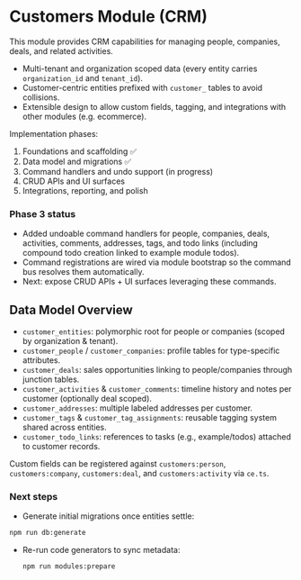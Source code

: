 # Customers Module (CRM)

This module provides CRM capabilities for managing people, companies, deals, and related activities.

- Multi-tenant and organization scoped data (every entity carries `organization_id` and `tenant_id`).
- Customer-centric entities prefixed with `customer_` tables to avoid collisions.
- Extensible design to allow custom fields, tagging, and integrations with other modules (e.g. ecommerce).

Implementation phases:
1. Foundations and scaffolding ✅
2. Data model and migrations ✅
3. Command handlers and undo support (in progress)
4. CRUD APIs and UI surfaces
5. Integrations, reporting, and polish

### Phase 3 status

- Added undoable command handlers for people, companies, deals, activities, comments, addresses, tags, and todo links (including compound todo creation linked to example module todos).
- Command registrations are wired via module bootstrap so the command bus resolves them automatically.
- Next: expose CRUD APIs + UI surfaces leveraging these commands.

## Data Model Overview

- `customer_entities`: polymorphic root for people or companies (scoped by organization & tenant).
- `customer_people` / `customer_companies`: profile tables for type-specific attributes.
- `customer_deals`: sales opportunities linking to people/companies through junction tables.
- `customer_activities` & `customer_comments`: timeline history and notes per customer (optionally deal scoped).
- `customer_addresses`: multiple labeled addresses per customer.
- `customer_tags` & `customer_tag_assignments`: reusable tagging system shared across entities.
- `customer_todo_links`: references to tasks (e.g., example/todos) attached to customer records.

Custom fields can be registered against `customers:person`, `customers:company`, `customers:deal`, and `customers:activity` via `ce.ts`.

### Next steps

- Generate initial migrations once entities settle:
```bash
npm run db:generate
```
- Re-run code generators to sync metadata:
  ```bash
  npm run modules:prepare
  ```
